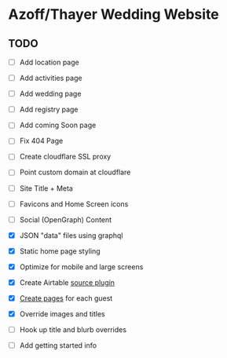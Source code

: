# Azoff/Thayer Wedding Website

## TODO

- [ ] Add location page
- [ ] Add activities page
- [ ] Add wedding page
- [ ] Add registry page
- [ ] Add coming Soon page
- [ ] Fix 404 Page
- [ ] Create cloudflare SSL proxy
- [ ] Point custom domain at cloudflare
- [ ] Site Title + Meta
- [ ] Favicons and Home Screen icons
- [ ] Social (OpenGraph) Content
- [x] JSON "data" files using graphql
- [x] Static home page styling
- [x] Optimize for mobile and large screens
- [x] Create Airtable [source plugin][2]
- [x] [Create pages][1] for each guest
- [x] Override images and titles
- [ ] Hook up title and blurb overrides
- [ ] Add getting started info


[1]:https://www.gatsbyjs.org/docs/creating-and-modifying-pages/
[2]:https://www.gatsbyjs.org/docs/create-source-plugin/